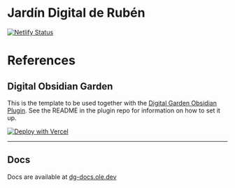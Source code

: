 # Jardín Digital de Rubén

[![Netlify Status](https://api.netlify.com/api/v1/badges/e8fc34b4-5cac-41a5-b3f6-ca40695dadbf/deploy-statusbranch=main)](https://app.netlify.com/sites/rr-digitalgarden/deploys?branch=main)

# References
## Digital Obsidian Garden
This is the template to be used together with the [Digital Garden Obsidian Plugin](https://github.com/oleeskild/Obsidian-Digital-Garden). 
See the README in the plugin repo for information on how to set it up.

[![Deploy with Vercel](https://vercel.com/button)](https://vercel.com/new/clone?repository-url=https://github.com/oleeskild/digitalgarden)

---
## Docs
Docs are available at [dg-docs.ole.dev](https://dg-docs.ole.dev/)
